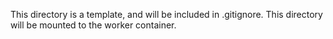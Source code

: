 This directory is a template, and will be included in .gitignore. This directory will be mounted to the worker container. 
